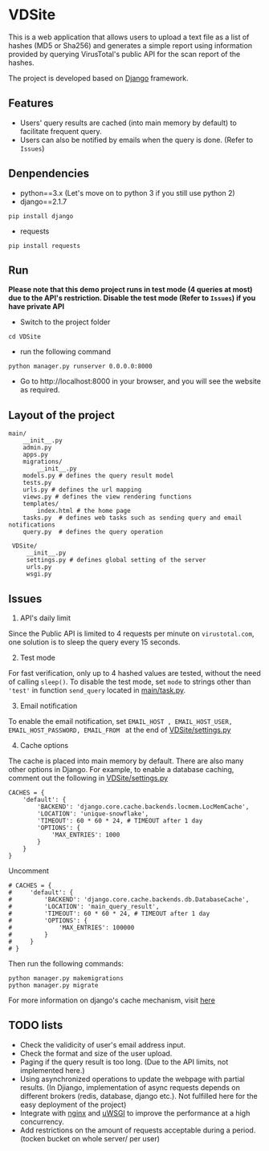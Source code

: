 # VDSite
This is a web application that allows users to upload a text
file as a list of hashes (MD5 or Sha256) and generates a simple report using
information provided by querying VirusTotal's public API for the scan report of the hashes.

The project is developed based on [Django](https://www.djangoproject.com/) framework.
## Features
* Users' query results are cached (into main memory by default) to facilitate frequent query.
* Users can also be notified by emails when the query is done. (Refer to `Issues`)
## Denpendencies
* python==3.x (Let's move on to python 3 if you still use python 2)
* django==2.1.7
```
pip install django
```
* requests
```
pip install requests
```

## Run
**Please note that this demo project runs in test mode (4 queries at most) due to the API's restriction. Disable the test mode (Refer to `Issues`) if you have private API**
* Switch to the project folder
```
cd VDSite
```
* run the following command
```
python manager.py runserver 0.0.0.0:8000
```
* Go to http://localhost:8000 in your browser, and you will see the website as required.
## Layout of the project
```
main/
    __init__.py
    admin.py
    apps.py
    migrations/
        __init__.py
    models.py # defines the query result model
    tests.py
    urls.py # defines the url mapping
    views.py # defines the view rendering functions
    templates/
        index.html # the home page
    tasks.py  # defines web tasks such as sending query and email notifications
    query.py  # defines the query operation
    
 VDSite/
     __init__.py
     settings.py # defines global setting of the server
     urls.py
     wsgi.py
```

## Issues
1. API's daily limit

Since the Public API is limited to 4 requests per minute on `virustotal.com`, one solution is to sleep the query every 15 seconds.

2. Test mode

For fast verification, only up to 4 hashed values are tested, without the need of calling `sleep()`. To disable the test mode, set `mode` to strings other than `'test'` in function `send_query` located in [main/task.py](VDSite/main/tasks.py).

3. Email notification

To enable the email notification, set `EMAIL_HOST , EMAIL_HOST_USER, EMAIL_HOST_PASSWORD, EMAIL_FROM ` at the end of [VDSite/settings.py](VDSite/VDSite/settings.py)

4. Cache options

The cache is placed into main memory by default. There are also many other options in Django. For example, to enable a database caching, comment out the following in [VDSite/settings.py](VDSite/VDSite/settings.py)
```
CACHES = {
    'default': {
        'BACKEND': 'django.core.cache.backends.locmem.LocMemCache',
        'LOCATION': 'unique-snowflake',
        'TIMEOUT': 60 * 60 * 24, # TIMEOUT after 1 day
        'OPTIONS': {
            'MAX_ENTRIES': 1000
        }
    }
}
```
Uncomment
```
# CACHES = {
#     'default': {
#         'BACKEND': 'django.core.cache.backends.db.DatabaseCache',
#         'LOCATION': 'main_query_result',
#         'TIMEOUT': 60 * 60 * 24, # TIMEOUT after 1 day
#         'OPTIONS': {
#             'MAX_ENTRIES': 100000
#         }
#     }
# }
```
Then run the following commands:
```
python manager.py makemigrations
python manager.py migrate
```
For more information on django's cache mechanism, visit [here](https://docs.djangoproject.com/en/2.1/topics/cache/)

## TODO lists
* Check the validicity of user's email address input.
* Check the format and size of the user upload. 
* Paging if the query result is too long. (Due to the API limits, not implemented here.)
* Using asynchronized operations to update the webpage with partial results. (In Djiango, implementation of async requests depends on different brokers (redis, database, django etc.). Not fulfilled here for the easy deployment of the project)
* Integrate with [nginx](https://www.nginx.com/) and [uWSGI](https://uwsgi-docs.readthedocs.io/en/latest/) to improve the performance at a high concurrency.
* Add restrictions on the amount of requests acceptable during a period. (tocken bucket on whole server/ per user)
